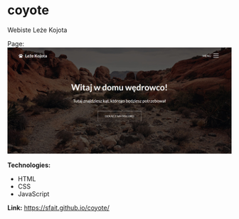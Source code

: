 # coyote
Webiste Leże Kojota

Page:
![alt "page-screen"](https://github.com/sfait/coyote/blob/master/img/screenshot.jpg "page-screen")

**Technologies:**
* HTML
* CSS
* JavaScript

**Link:** https://sfait.github.io/coyote/
